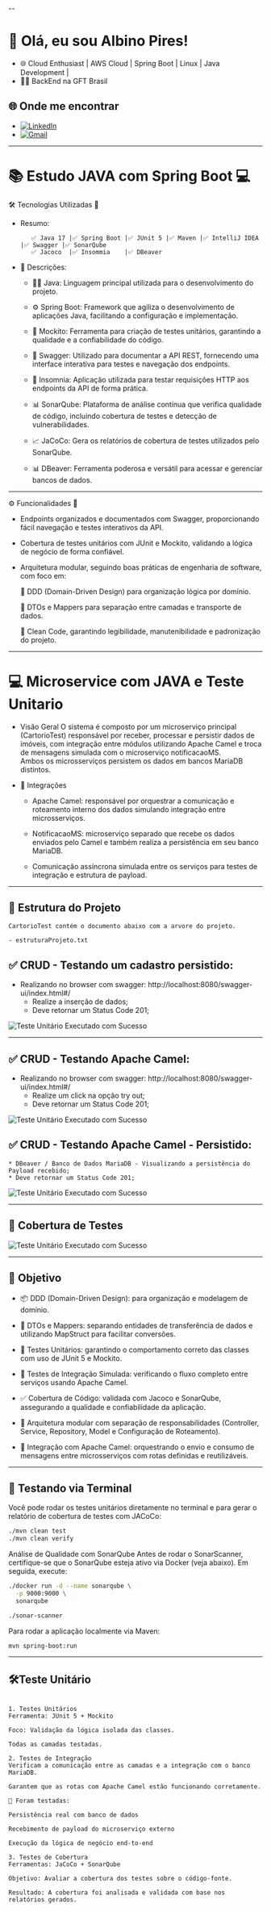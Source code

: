 --
# 👋 Olá, eu sou Albino Pires!

- 🌐 Cloud Enthusiast | AWS Cloud | Spring Boot | Linux | Java Development | 
- 👨‍💻 BackEnd na GFT Brasil

## 🌐 Onde me encontrar

- [![LinkedIn](https://img.shields.io/badge/LinkedIn-0077B5?style=for-the-badge&logo=linkedin&logoColor=white)](https://www.linkedin.com/in/albino-pires-b188391b3/)
- [![Gmail](https://img.shields.io/badge/Gmail-333333?style=for-the-badge&logo=gmail&logoColor=red)](mailto:albinofp34@gmail.com)

---

# 📚 Estudo JAVA com Spring Boot 💻

🛠️ Tecnologias Utilizadas 🧰
- Resumo:

         ✅ Java 17 |✅ Spring Boot |✅ JUnit 5 |✅ Maven |✅ IntelliJ IDEA |✅ Swagger |✅ SonarQube 
         ✅ Jacoco  |✅ Insommia    |✅ DBeaver 

- 📄 Descrições:

    * 👨‍💻 Java: Linguagem principal utilizada para o desenvolvimento do projeto.

    * ⚙️ Spring Boot: Framework que agiliza o desenvolvimento de aplicações Java, facilitando a configuração e implementação.

    * 🧪 Mockito: Ferramenta para criação de testes unitários, garantindo a qualidade e a confiabilidade do código.

    * 📄 Swagger: Utilizado para documentar a API REST, fornecendo uma interface interativa para testes e navegação dos endpoints.

    * 🧪 Insomnia: Aplicação utilizada para testar requisições HTTP aos endpoints da API de forma prática.

    * 📊 SonarQube: Plataforma de análise contínua que verifica qualidade de código, incluindo cobertura de testes e detecção de vulnerabilidades.

    * 📈 JaCoCo: Gera os relatórios de cobertura de testes utilizados pelo SonarQube.

    * 📊 DBeaver: Ferramenta poderosa e versátil para acessar e gerenciar bancos de dados.



---
⚙️ Funcionalidades 🔐

  - Endpoints organizados e documentados com Swagger, proporcionando fácil navegação e testes interativos da API.

  - Cobertura de testes unitários com JUnit e Mockito, validando a lógica de negócio de forma confiável.

  - Arquitetura modular, seguindo boas práticas de engenharia de software, com foco em:

    📄 DDD (Domain-Driven Design) para organização lógica por domínio.

    📄 DTOs e Mappers para separação entre camadas e transporte de dados.

    📄 Clean Code, garantindo legibilidade, manutenibilidade e padronização do projeto.



---
# 💻 Microservice com JAVA e Teste Unitario

- Visão Geral
O sistema é composto por um microserviço principal (CartorioTest) responsável por receber, processar e persistir dados de imóveis, com integração entre módulos utilizando Apache Camel e troca de mensagens simulada com o microserviço notificacaoMS.  
Ambos os microsserviços persistem os dados em bancos MariaDB distintos.


- 🔄 Integrações
  
  - Apache Camel: responsável por orquestrar a comunicação e roteamento interno dos dados simulando integração entre microsserviços.

  - NotificacaoMS: microserviço separado que recebe os dados enviados pelo Camel e também realiza a persistência em seu banco MariaDB.

  - Comunicação assíncrona simulada entre os serviços para testes de integração e estrutura de payload.


---

## 📄 Estrutura do Projeto

```
CartorioTest contém o documento abaixo com a arvore do projeto.

- estruturaProjeto.txt

```
## ✅ CRUD - Testando um cadastro persistido:

* Realizando no browser com swagger: http://localhost:8080/swagger-ui/index.html#/
    * Realize a inserção de dados;
    * Deve retornar um Status Code 201;


 
![Teste Unitário Executado com Sucesso](./CartorioTest/images/testepersistidoMariaDB.png)

---
## ✅ CRUD - Testando Apache Camel:

* Realizando no browser com swagger: http://localhost:8080/swagger-ui/index.html#/
    * Realize um click na opção try out;
    * Deve retornar um Status Code 201;

![Teste Unitário Executado com Sucesso](./CartorioTest/images/CRUDPOSTAPACHETEST1.png)

## ✅ CRUD - Testando Apache Camel - Persistido:

    * DBeaver / Banco de Dados MariaDB - Visualizando a persistência do Payload recebido;
    * Deve retornar um Status Code 201;


![Teste Unitário Executado com Sucesso](./CartorioTest/images/CRUDPOSTAPACHETEST2.png)


---

## 📄 Cobertura de Testes


![Teste Unitário Executado com Sucesso](./CartorioTest/images/testecobertura1.png)

---

## 📄 Objetivo

- 📦 DDD (Domain-Driven Design): para organização e modelagem de domínio.

- 🔁 DTOs e Mappers: separando entidades de transferência de dados e utilizando MapStruct para facilitar conversões.

- 🧪 Testes Unitários: garantindo o comportamento correto das classes com uso de JUnit 5 e Mockito.

- 🔄 Testes de Integração Simulada: verificando o fluxo completo entre serviços usando Apache Camel.

- ✅ Cobertura de Código: validada com Jacoco e SonarQube, assegurando a qualidade e confiabilidade da aplicação.

- 🧩 Arquitetura modular com separação de responsabilidades (Controller, Service, Repository, Model e Configuração de Roteamento).

- 🔀 Integração com Apache Camel: orquestrando o envio e consumo de mensagens entre microsserviços com rotas definidas e reutilizáveis.



---

## 🧪 Testando via Terminal

Você pode rodar os testes unitários diretamente no terminal e para gerar o relatório de cobertura de testes com JACoCo:

```bash
./mvn clean test
./mvn clean verify
```

Análise de Qualidade com SonarQube
Antes de rodar o SonarScanner, certifique-se que o SonarQube esteja ativo via Docker (veja abaixo). Em seguida, execute:

```bash
./docker run -d --name sonarqube \
  -p 9000:9000 \
  sonarqube

./sonar-scanner
```

Para rodar a aplicação localmente via Maven:

```bash
mvn spring-boot:run

```

---


## 🛠️Teste Unitário

```

1. Testes Unitários
Ferramenta: JUnit 5 + Mockito

Foco: Validação da lógica isolada das classes.

Todas as camadas testadas.

2. Testes de Integração
Verificam a comunicação entre as camadas e a integração com o banco MariaDB.

Garantem que as rotas com Apache Camel estão funcionando corretamente.

📌 Foram testadas:

Persistência real com banco de dados

Recebimento de payload do microserviço externo

Execução da lógica de negócio end-to-end

3. Testes de Cobertura
Ferramentas: JaCoCo + SonarQube

Objetivo: Avaliar a cobertura dos testes sobre o código-fonte.

Resultado: A cobertura foi analisada e validada com base nos relatórios gerados.



